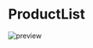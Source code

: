 # ProductList

![preview](https://user-images.githubusercontent.com/26388092/119102211-733d8c80-ba22-11eb-82fe-44220ccb3f2d.png)
